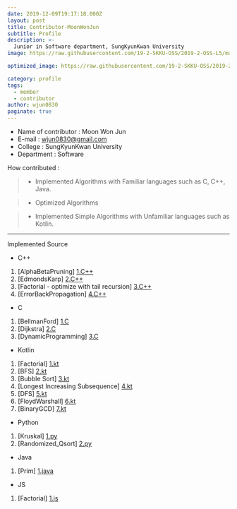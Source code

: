 ```yaml
---
date: 2019-12-09T19:17:18.000Z
layout: post
title: Contributor-MoonWonJun
subtitle: Profile
description: >-
  Junior in Software department, SungKyunKwan University
image: https://raw.githubusercontent.com/19-2-SKKU-OSS/2019-2-OSS-L5/master/assets/img/uploads/WJ.jpg

optimized_image: https://raw.githubusercontent.com/19-2-SKKU-OSS/2019-2-OSS-L5/master/assets/img/uploads/WJ.jpg

category: profile
tags:
  - member
  - contributor
author: wjun0830
paginate: true
---
```

- Name of contributor : Moon Won Jun
- E-mail : wjun0830@gmail.com
- College : SungKyunKwan University
- Department : Software

How contributed : 
> - Implemented Algorithms with Familiar languages such as C, C++, Java.

> - Optimized Algorithms 

> - Implemented Simple Algorithms with Unfamiliar languages such as Kotlin.

***

Implemented Source
* C++ 
1. [AlphaBetaPruning] [1.C++]
2. [EdmondsKarp] [2.C++]
3. [Factorial - optimize with tail recursion] [3.C++]
4. [ErrorBackPropagation] [4.C++]

* C
1. [BellmanFord] [1.C]
2. [Dijkstra] [2.C]
3. [DynamicProgramming] [3.C]

* Kotlin 
1. [Factorial] [1.kt]
2. [BFS] [2.kt]
3. [Bubble Sort] [3.kt]
4. [Longest Increasing Subsequence] [4.kt]
5. [DFS] [5.kt]
6. [FloydWarshall] [6.kt]
7. [BinaryGCD] [7.kt]

* Python
1. [Kruskal] [1.py]
2. [Randomized_Qsort] [2.py]

* Java
1. [Prim] [1.java]

* JS
1. [Factorial] [1.js]

[1.C++]: https://github.com/19-2-SKKU-OSS/2019-2-OSS-L5/blob/master/C%2B%2B/AlphaBetaPruning/AlphaBetaPruning.cpp
[2.C++]: https://github.com/19-2-SKKU-OSS/2019-2-OSS-L5/blob/master/C%2B%2B/EdmondsKarp/EdmondKarp.cpp
[3.C++]: https://github.com/19-2-SKKU-OSS/2019-2-OSS-L5/tree/master/C%2B%2B/Factorial
[4.C++]: https://github.com/19-2-SKKU-OSS/2019-2-OSS-L5/blob/master/C%2B%2B/ErrorBackPropagation/ErrorBackPropagation.cpp
[1.C]: https://github.com/19-2-SKKU-OSS/2019-2-OSS-L5/blob/master/C/BellmanFord/BellmanFord.c
[2.C]: https://github.com/19-2-SKKU-OSS/2019-2-OSS-L5/blob/master/C/Dijkstra/Dijkstra.c
[3.C]: https://github.com/19-2-SKKU-OSS/2019-2-OSS-L5/blob/master/C/DynamicProgramming/KnapSack.c
[1.kt]: https://github.com/19-2-SKKU-OSS/2019-2-OSS-L5/blob/master/Kotlin/Factorial/Factorial.kt
[2.kt]: https://github.com/19-2-SKKU-OSS/2019-2-OSS-L5/blob/master/Kotlin/BFS/BFS.kt
[3.kt]: https://github.com/19-2-SKKU-OSS/2019-2-OSS-L5/blob/master/Kotlin/BubbleSort/bubblesort.kt
[4.kt]: https://github.com/19-2-SKKU-OSS/2019-2-OSS-L5/blob/master/Kotlin/LongestIncreasingSubsequence/LongestIncreasingSubsquence.kt
[5.kt]: https://github.com/19-2-SKKU-OSS/2019-2-OSS-L5/blob/master/Kotlin/DFS/dfs.kt
[6.kt]: https://github.com/19-2-SKKU-OSS/2019-2-OSS-L5/blob/master/Kotlin/FloydWarshall/floydwarshall.kt
[7.kt]: https://github.com/19-2-SKKU-OSS/2019-2-OSS-L5/blob/master/Kotlin/BinaryGCD/BinaryGCD.kt
[1.py]: https://github.com/19-2-SKKU-OSS/2019-2-OSS-L5/blob/master/Python/Kruskal/Kruskal.py
[2.py]: https://github.com/19-2-SKKU-OSS/2019-2-OSS-L5/blob/master/Python/QuickSort/Randomized_Quick_sort.py
[1.java]: https://github.com/19-2-SKKU-OSS/2019-2-OSS-L5/tree/master/Java/Prim/prim.java
[1.js]: https://github.com/19-2-SKKU-OSS/2019-2-OSS-L5/blob/master/JavaScript/Factorial/factorial.js
